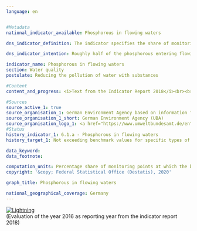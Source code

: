 ```yaml
---                   
language: en                   


#Metadata                   
national_indicator_available: Phosphorous in flowing waters                   

dns_indicator_definition: The indicator specifies the share of monitoring points at which the water-body typical benchmark values of good ecological status regarding phosphorus in flowing waters are not exceeded.                   

dns_indicator_intention: Roughly half of the phosphorous entering flowing waters in Germany today originates from agriculture, and the other half comes from cities (municipal water treatment plants and rainwater run-offs). In addition to nitrate pollution, it is one of the causes of an oversupply of nutrients in rivers, lakes and seas (eutrophication). The consequences of this are algae growth, oxygen depletion all the way to fish kills or the growth of poisonous blue-green algae. For this reason, meeting benchmark values for specific types of water bodies, as specified in the Ordinance on the Protection of Surface Waters, at all monitoring points has been defined as a goal for 2030.                   

indicator_name: Phosphorous in flowing waters                   
section: Water quality                   
postulate: Reducing the pollution of water with substances                   

#Content                    
content_and_progress: <i>Text from the Indicator Report 2018</i><br><br>The phosphorous pollution of rivers is measured by the Länder as part of the monitoring conducted for the EU Water Framework Directive. The data for the indicator come from the monitoring network, which consists of about 250 monitoring points. In most cases, the monitoring points were installed in the main currents of the large rivers and at the junction of important confluents. The data are compiled by the German Environment Agency based on information from the German Working Group on Water Issues of the Länder and the Federal Government represented by the Federal Environment Ministry (LAWA).<br><br>The indicator shows whether the annual average of the values measured at a particular monitoring point was equal to, or lower than, the benchmark value. However, it does not show by how far the target was surpassed if it was exceeded. The information about the individual monitoring points is presented in a summarised form. Accordingly, the value of the indicator is strongly dependent on the number of monitoring points and the representative status of their distribution. Lakes and other standing waters are not covered by the indicator.<br><br>Since the different bodies of water react with differing levels of sensitivity to nutrients such as phosphorous, the precise benchmark values vary. The vast majority of flowing waters use the benchmark value of 0.1&nbsp;mg/l of phosphorous. In organic substrate-dominated rivers, the benchmark value is 0.15&nbsp;mg/l, for marshland streams 0.3&nbsp;mg/l and for transitional waters influenced by tidal movement 0.045&nbsp;mg/l.<br><br>The indicators of phosphorous and nitrate levels (6.1.a and 6.1.b) cover two key aspects of water quality. However, there are other, additional components such as the existence of natural habitats around water bodies and the exposure to pollutants (such as pesticides, metals, medicines), all of which are also relevant to water quality. Phosphorous generally enters a body of water through the input of phosphates.<br><br>In 2016, the annual average of values measured was below the benchmark value at 37&nbsp;% of the monitoring points at rivers. 57&nbsp;% of the monitoring points showed average concentrations of up to twice the benchmark value, while 4&nbsp;% of the monitoring points were in the range of up to four times the benchmark value (not shown in the chart). The remaining 2&nbsp;% showed even higher concentrations.<br><br>When viewed over time, the proportion of monitoring points not exceeding the benchmark value has continuously increased and has doubled since 1990. However, the percentage rate of monitoring points with concentrations of up to twice the benchmark value tripled during the same period. Conversely, the share of monitoring points with even higher values has fallen significantly since the early 1990s. The level of pollution has been reduced significantly thanks in particular to the introduction of phosphate-free detergents and the specification of threshold values for the discharge of treated waste water.<br><br>If one examines the average trend of the last five years, the indicator has changed only to a minor degree. The goal of not exceeding the specified threshold value at all monitoring points cannot be achieved if the current trend continues.                   

#Sources
source_active_1: true                           
source_organisation_1: German Environment Agency based on information from the German Working Group on Water Issues of the Länder and the Federal Government represented by the Federal Ministry for the Environment                            
source_organisation_1_short: German Environment Agency (UBA)                           
source_organisation_logo_1: <a href="https://www.umweltbundesamt.de/en"><img src="https://g205sdgs.github.io/sdg-indicators/public/LogosEn/uba.png" alt="Logo German Environment Agency (UBA)" title="Click here to visit the homepage of the organization"></a>
#Status                   
history_indicator_1: 6.1.a - Phosphorous in flowing waters                   
history_target_1: Not exceeding benchmark values for specific types of water bodies at all monitoring points by 2030 

data_keyword:                    
data_footnote:                    

computation_units: Percentage share of monitoring points at which the benchmark value for a good ecological status for total phosphorous in flowing waters is not exceeded                   
copyright: '&copy; Federal Statistical Office (Destatis), 2020'                   

graph_title: Phosphorous in flowing waters                   

national_geographical_coverage: Germany                   
---
```

<div>                           
  <div class="my-header">                           
    <a href="https://sustainabledevelopment-deutschland.github.io/en/status/"><img src="https://g205sdgs.github.io/sdg-indicators/public/Wettersymbole/Blitz.png" title="The indicator is not moving in the right direction so that the gap to the target value is widening" alt="Lightning" />                           
    </a>                           
  </div>
  <div class="my-header-note">
    <span>(Evaluation of the year 2016 as reporting year from the indicator report 2018)</span>
  </div>                           
</div>
